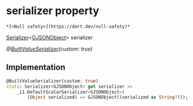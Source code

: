 


# serializer property




    *[<Null safety>](https://dart.dev/null-safety)*




[Serializer](https://pub.dev/documentation/built_value/8.1.4/serializer/Serializer-class.html)&lt;[GJSONObject](../../third_party_yonomi_graphql_schema_schema.docs.schema.gql/GJSONObject-class.md)> serializer
  
_@[BuiltValueSerializer](https://pub.dev/documentation/built_value/8.1.4/built_value/BuiltValueSerializer-class.html)(custom: true)_






## Implementation

```dart
@BuiltValueSerializer(custom: true)
static Serializer<GJSONObject> get serializer =>
    _i1.DefaultScalarSerializer<GJSONObject>(
        (Object serialized) => GJSONObject((serialized as String?)));
```








